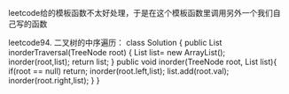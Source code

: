 leetcode给的模板函数不太好处理，于是在这个模板函数里调用另外一个我们自己写的函数

leetcode94. 二叉树的中序遍历：
class Solution {
    public List<Integer> inorderTraversal(TreeNode root) {
        List<Integer> list= new ArrayList<Integer>();
        inorder(root,list);
        return list;
    }
    public void inorder(TreeNode root, List list){
        if(root == null) return;
        inorder(root.left,list);
        list.add(root.val);
        inorder(root.right,list);
    }
}